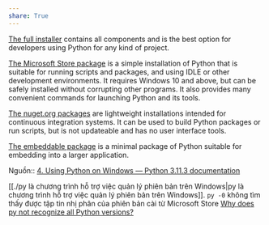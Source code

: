 ```yaml
---
share: True
---
```

[The full installer](https://docs.python.org/3/using/windows.html#windows-full) contains all components and is the best option for developers using Python for any kind of project.

[The Microsoft Store package](https://docs.python.org/3/using/windows.html#windows-store) is a simple installation of Python that is suitable for running scripts and packages, and using IDLE or other development environments. It requires Windows 10 and above, but can be safely installed without corrupting other programs. It also provides many convenient commands for launching Python and its tools.

[The nuget.org packages](https://docs.python.org/3/using/windows.html#windows-nuget) are lightweight installations intended for continuous integration systems. It can be used to build Python packages or run scripts, but is not updateable and has no user interface tools.

[The embeddable package](https://docs.python.org/3/using/windows.html#windows-embeddable) is a minimal package of Python suitable for embedding into a larger application.

Nguồn:: [4. Using Python on Windows — Python 3.11.3 documentation](https://docs.python.org/3/using/windows.html)

[[./py là chương trình hỗ trợ việc quản lý phiên bản trên Windows|py là chương trình hỗ trợ việc quản lý phiên bản trên Windows]]. `py -0` không tìm thấy được tập tin nhị phân của phiên bản cài từ Microsoft Store
[Why does py not recognize all Python versions?](https://stackoverflow.com/q/76388331/3416774)